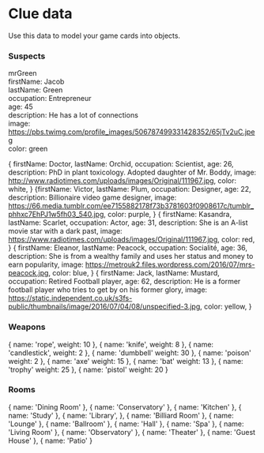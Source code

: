 # Clue data

Use this data to model your game cards into objects.

### Suspects

mrGreen <br>
firstName: Jacob <br>
lastName: Green<br>
occupation: Entrepreneur<br>
age: 45 <br>
description: He has a lot of connections<br>
image: https://pbs.twimg.com/profile_images/506787499331428352/65jTv2uC.jpeg <br>
color: green <br>

{
firstName: Doctor,
lastName: Orchid,
occupation: Scientist,
age: 26,
description: PhD in plant toxicology. Adopted daughter of Mr. Boddy,
image: http://www.radiotimes.com/uploads/images/Original/111967.jpg,
color: white,
}
{firstName: Victor,
lastName: Plum,
occupation: Designer,
age: 22,
description: Billionaire video game designer,
image: https://66.media.tumblr.com/ee7155882178f73b3781603f0908617c/tumblr_phhxc7EhPJ1w5fh03_540.jpg,
color: purple,
}
{
firstName: Kasandra,
lastName: Scarlet,
occupation: Actor,
age: 31,
description: She is an A-list movie star with a dark past,
image: https://www.radiotimes.com/uploads/images/Original/111967.jpg,
color: red,
}
{
firstName: Eleanor,
lastName: Peacock,
occupation: Socialité,
age: 36,
description: She is from a wealthy family and uses her status and money to earn popularity,
image: https://metrouk2.files.wordpress.com/2016/07/mrs-peacock.jpg,
color: blue,
}
{
firstName: Jack,
lastName: Mustard,
occupation: Retired Football player,
age: 62,
description: He is a former football player who tries to get by on his former glory,
image: https://static.independent.co.uk/s3fs-public/thumbnails/image/2016/07/04/08/unspecified-3.jpg,
color: yellow,
}

### Weapons

{
name: 'rope',
weight: 10
},
{
name: 'knife',
weight: 8
},
{
name: 'candlestick',
weight: 2
},
{
name: 'dumbbell'
weight: 30
},
{
name: 'poison'
weight: 2
},
{
name: 'axe'
weight: 15
},
{
name: 'bat'
weight: 13
},
{
name: 'trophy'
weight: 25
},
{
name: 'pistol'
weight: 20
}

### Rooms

{
name: 'Dining Room'
},
{
name: 'Conservatory'
},
{
name: 'Kitchen'
},
{
name: 'Study'
},
{
name: 'Library',
},
{
name: 'Billiard Room'
},
{
name: 'Lounge'
},
{
name: 'Ballroom'
},
{
name: 'Hall'
},
{
name: 'Spa'
},
{
name: 'Living Room'
},
{
name: 'Observatory'
},
{
name: 'Theater'
},
{
name: 'Guest House'
},
{
name: 'Patio'
}
